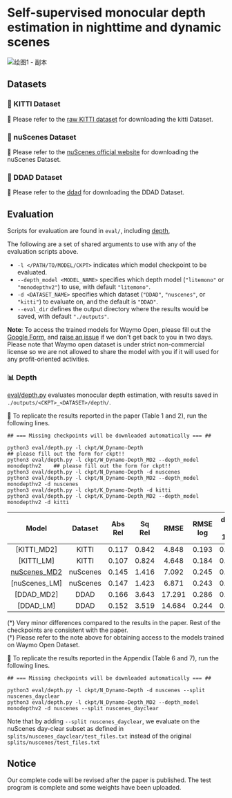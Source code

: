 # Self-supervised monocular depth estimation in nighttime and dynamic scenes

![绘图1 - 副本](https://github.com/user-attachments/assets/ec4c5225-d1d0-4829-994b-95b0cfa71fec)

## Datasets
### 💾 KITTI Dataset

🔹 Please refer to the [raw KITTI dataset](http://www.cvlibs.net/datasets/kitti/raw_data.php) for downloading the kitti Dataset.
### 💾 nuScenes Dataset

🔹 Please refer to the [nuScenes official website](https://www.nuscenes.org) for downloading the nuScenes Dataset.

### 💾 DDAD Dataset

🔹 Please refer to the [ddad](https://github.com/TRI-ML/DDAD?tab=readme-ov-file) for downloading the DDAD Dataset.

## Evaluation
Scripts for evaluation are found in `eval/`, including [depth](eval/depth.py), 

The following are a set of shared arguments to use with any of the evaluation scripts above.
- `-l </PATH/TO/MODEL/CKPT>` indicates which model checkpoint to be evaluated.
- `--depth_model <MODEL_NAME>` specifies which depth model (`"litemono"` or `"monodepthv2"`) to use, with default `"litemono"`.
- `-d <DATASET_NAME>` specifies which dataset (`"DDAD"`, `"nuscenes"`, or `"kitti"`) to evaluate on, and the default is `"DDAD"`.
- `--eval_dir` defines the output directory where the results would be saved, with default `"./outputs"`.

**Note**: To access the trained models for Waymo Open, please fill out the [Google Form](https://forms.gle/nRezg2gr7QDXJGcA9), and [raise an issue](https://github.com/YihongSun/Dynamo-Depth/issues/new) if we don't get back to you in two days. Please note that Waymo open dataset is under strict non-commercial license so we are not allowed to share the model with you if it will used for any profit-oriented activities.

### 📊 Depth
[eval/depth.py](eval/depth.py) evaluates monocular depth estimation, with results saved in `./outputs/<CKPT>_<DATASET>/depth/`.

🔹 To replicate the results reported in the paper (Table 1 and 2), run the following lines. 
```
## === Missing checkpoints will be downloaded automatically === ##

python3 eval/depth.py -l ckpt/W_Dynamo-Depth                                  ## please fill out the form for ckpt!!
python3 eval/depth.py -l ckpt/W_Dynamo-Depth_MD2 --depth_model monodepthv2    ## please fill out the form for ckpt!!
python3 eval/depth.py -l ckpt/N_Dynamo-Depth -d nuscenes
python3 eval/depth.py -l ckpt/N_Dynamo-Depth_MD2 --depth_model monodepthv2 -d nuscenes
python3 eval/depth.py -l ckpt/K_Dynamo-Depth -d kitti
python3 eval/depth.py -l ckpt/K_Dynamo-Depth_MD2 --depth_model monodepthv2 -d kitti
```

|     Model     |   Dataset |  Abs Rel  |   Sq Rel  |    RMSE   |  RMSE log | delta < 1.25 | delta < 1.25<sup>2</sup> | delta < 1.25<sup>3</sup> |
|:-------------------------:|:------:|:---------:|:---------:|:---------:|:---------:|:------------:|:--------------:|:--------------:|
|  [KITTI_MD2]  |  KITTI  | 0.117  |  0.842  |  4.848  |  0.193  |  0.869  |  0.958  |  0.982   |
|  [KITTI_LM] |  KITTI   | 0.107  |  0.824  |  4.648  |  0.184  |  0.886  |  0.962  |  0.983   |
|  [nuScenes_MD2](https://pan.baidu.com/s/1s0DImH-uKpkVTpHuTtBcng)  |  nuScenes  |  0.145  |  1.416  |  7.092  |  0.245  |  0.802  |  0.921  |  0.967  |
|  [nuScenes_LM]  |  nuScenes   |  0.147  |  1.423  |  6.871  |  0.243  |  0.800  |  0.922  |  0.968  |
|  [DDAD_MD2]  |  DDAD |  0.166  |  3.643  |  17.291  |  0.286  |  0.764  |  0.902  |  0.949  |
|  [DDAD_LM]  |  DDAD   |  0.152  |  3.519  |  14.684  |  0.244  |  0.805  |  0.928  |  0.968  |

(*) Very minor differences compared to the results in the paper. Rest of the checkpoints are consistent with the paper.  
(†) Please refer to the note above for obtaining access to the models trained on Waymo Open Dataset.

🔹 To replicate the results reported in the Appendix (Table 6 and 7), run the following lines.
```
## === Missing checkpoints will be downloaded automatically === ##

python3 eval/depth.py -l ckpt/N_Dynamo-Depth -d nuscenes --split nuscenes_dayclear
python3 eval/depth.py -l ckpt/N_Dynamo-Depth_MD2 --depth_model monodepthv2 -d nuscenes --split nuscenes_dayclear
```
Note that by adding `--split nuscenes_dayclear`, we evaluate on the nuScenes day-clear subset as defined in `splits/nuscenes_dayclear/test_files.txt` instead of the original `splits/nuscenes/test_files.txt`



## Notice
Our complete code will be revised after the paper is published.
The test program is complete and some weights have been uploaded.
